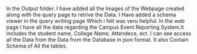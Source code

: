 In the Output folder. I have added all the Images of the Webpage created along with the query page to retrive the Data. I Have added a schema viewer in the query writing page Which i felt was veru helpful. 
In the web page I have all the data regarding the Campus Event Reporting System.It includes the student name, College Name, Attendece, ect. I can see access all the Data from the Data from the Database in json format.
It also Contain Schema of All the tables.
